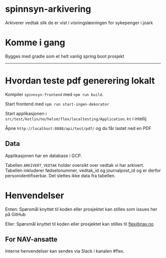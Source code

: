 spinnsyn-arkivering
================

Arkiverer vedtak slik de er vist i visningsløsningen for sykepenger i joark

# Komme i gang

Bygges med gradle som et helt vanlig spring boot prosjekt

---

# Hvordan teste pdf generering lokalt
Kompiler `spinnsyn-frontend` med `npm run build`. 

Start frontend med `npm run start-ingen-dekorator`

Start applikasjonen i `src/test/kotlin/no/helse/flex/localtesting/Application.kt` i intellij

Åpne `http://localhost:8888/api/test/pdf/` og du får lastet ned en PDF 

## Data
Applikasjonen har en database i GCP.

Tabellen `ARKIVERT_VEDTAK` holder oversikt over vedtak vi har arkivert.
Tabellen inkluderer fødselsnummer, vedtak_id og journalpost_id og er derfor personidentifiserbar. Det slettes ikke data fra tabellen.


# Henvendelser

Enten:
Spørsmål knyttet til koden eller prosjektet kan stilles som issues her på GitHub

Eller:
Spørsmål knyttet til koden eller prosjektet kan stilles til flex@nav.no

## For NAV-ansatte

Interne henvendelser kan sendes via Slack i kanalen #flex.
